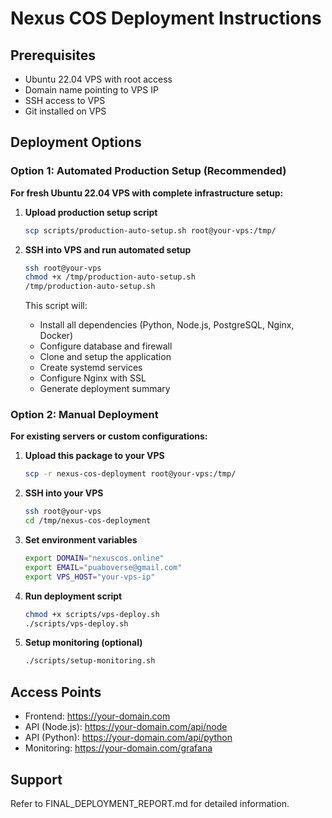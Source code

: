 # Nexus COS Deployment Instructions

## Prerequisites

- Ubuntu 22.04 VPS with root access
- Domain name pointing to VPS IP
- SSH access to VPS
- Git installed on VPS

## Deployment Options

### Option 1: Automated Production Setup (Recommended)

**For fresh Ubuntu 22.04 VPS with complete infrastructure setup:**

1. **Upload production setup script**
   ```bash
   scp scripts/production-auto-setup.sh root@your-vps:/tmp/
   ```

2. **SSH into VPS and run automated setup**
   ```bash
   ssh root@your-vps
   chmod +x /tmp/production-auto-setup.sh
   /tmp/production-auto-setup.sh
   ```

   This script will:
   - Install all dependencies (Python, Node.js, PostgreSQL, Nginx, Docker)
   - Configure database and firewall
   - Clone and setup the application
   - Create systemd services
   - Configure Nginx with SSL
   - Generate deployment summary

### Option 2: Manual Deployment

**For existing servers or custom configurations:**

1. **Upload this package to your VPS**
   ```bash
   scp -r nexus-cos-deployment root@your-vps:/tmp/
   ```

2. **SSH into your VPS**
   ```bash
   ssh root@your-vps
   cd /tmp/nexus-cos-deployment
   ```

3. **Set environment variables**
   ```bash
   export DOMAIN="nexuscos.online"
   export EMAIL="puaboverse@gmail.com"
   export VPS_HOST="your-vps-ip"
   ```

4. **Run deployment script**
   ```bash
   chmod +x scripts/vps-deploy.sh
   ./scripts/vps-deploy.sh
   ```

5. **Setup monitoring (optional)**
   ```bash
   ./scripts/setup-monitoring.sh
   ```

## Access Points
- Frontend: https://your-domain.com
- API (Node.js): https://your-domain.com/api/node
- API (Python): https://your-domain.com/api/python
- Monitoring: https://your-domain.com/grafana

## Support
Refer to FINAL_DEPLOYMENT_REPORT.md for detailed information.
